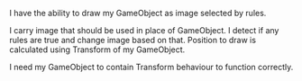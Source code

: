I have the ability to draw my GameObject as image selected by rules.

I carry image that should be used in place of GameObject.
I detect if any rules are true and change image based on that.
Position to draw is calculated using Transform of my GameObject.

I need my GameObject to contain Transform behaviour to function correctly.